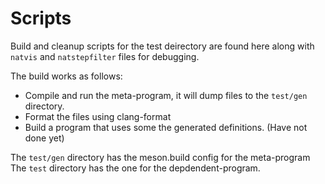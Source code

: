 # Scripts

Build and cleanup scripts for the test deirectory are found here along with `natvis` and `natstepfilter` files for debugging.

The build works as follows:

* Compile and run the meta-program, it will dump files to the `test/gen` directory.
* Format the files using clang-format
* Build a program that uses some the generated definitions. (Have not done yet)

The `test/gen` directory has the meson.build config for the meta-program
The `test` directory has the one for the depdendent-program.
